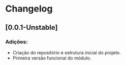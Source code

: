# Changelog

## [0.0.1-Unstable]
### Adições:
- Criação do repositório e estrutura inicial do projeto.
- Primeira versão funcional do módulo.